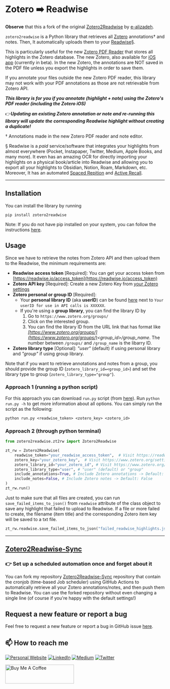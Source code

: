 # Zotero ➡️ Readwise

**Observe** that this a fork of the original [Zotero2Readwise](https://github.com/e-alizadeh/Zotero2Readwise) by [e-alizadeh](https://github.com/e-alizadeh).

`zotero2readwise` is a Python library that retrieves all [Zotero](https://www.zotero.org/) annotations† and notes.
Then, It automatically uploads them to your [Readwise](https://readwise.io/)§.

This is particularly useful for the new [Zotero PDF Reader](https://www.zotero.org/support/pdf_reader_preview)
that stores all highlights in the Zotero database.
The new Zotero, also available for [iOS app](https://www.zotero.org/iosbeta) (currently in beta).
In the new Zotero, the annotations are NOT saved in the PDF file unless you export the highlights in order to save them.

If you annotate your files outside the new Zotero PDF reader, this library may not work with your PDF annotations as those are not retrievable from Zotero API.

**_This library is for you if you annotate (highlight + note) using the Zotero's PDF reader (including the Zotero iOS)_**

👉___Updating an existing Zotero annotation or note and re-running this library will update the corresponding Readwise highlight without creating a duplicate!___

† Annotations made in the new Zotero PDF reader and note editor.

§ Readwise is a _paid_ service/software that integrates your highlights from almost everywhere (Pocket, Instapaper, Twitter, Medium, Apple Books, and many more).
It even has an amazing OCR for directly importing your highlights on a physical book/article into Readwise and allowing
you to export all your highlights to Obsidian, Notion, Roam, Markdown, etc.
Moreover, It has an automated [Spaced Repition](https://en.wikipedia.org/wiki/Spaced_repetition) and [Active Recall](https://en.wikipedia.org/wiki/Testing_effect).

---


## Installation
You can install the library by running
```shell
pip install zotero2readwise
```

Note: If you do not have pip installed on your system, you can follow the instructions [here](https://pip.pypa.io/en/stable/installation/).


## Usage
Since we have to retrieve the notes from Zotero API and then upload them to the Readwise, the minimum requirements are:
* **Readwise access token** [Required]: You can get your access token from [https://readwise.io/access_token](https://readwise.io/access_token)
* **Zotero API key** [Required]: Create a new Zotero Key from [your Zotero settings](https://www.zotero.org/settings/keys/new)
* **Zotero personal or group ID** [Required]:
  * Your **personal library ID** (aka **userID**) can be found [here](https://www.zotero.org/settings/keys) next to `Your userID for use in API calls is XXXXXX`.
  * If you're using a **group library**, you can find the library ID by
    1. Go to `https://www.zotero.org/groups/`
    2. Click on the interested group.
    3. You can find the library ID from the URL link that has format like _[https://www.zotero.org/groups/](https://www.zotero.org/groups/)<group_id>/group_name_. The number between `/groups/` and `/group_name` is the libarry ID.
* **Zotero library type** [Optional]: _"user"_ (default) if using personal library and _"group"_ if using group library.

Note that if you want to retrieve annotations and notes from a group, you should provide the group ID (`zotero_library_id=<group_id>`) and set the library type to group (`zotero_library_type="group"`).

### Approach 1 (running a python script)
For this approach you can download `run.py` script (from [here](https://github.com/e-alizadeh/Zotero2Readwise/blob/master/zotero2readwise/run.py)). Run `python run.py -h` to get more information about all options.
You can simply run the script as the following:
```shell
python run.py <readwise_token> <zotero_key> <zotero_id>
```

### Approach 2 (through python terminal)
```python
from zotero2readwise.zt2rw import Zotero2Readwise

zt_rw = Zotero2Readwise(
    readwise_token="your_readwise_access_token",  # Visit https://readwise.io/access_token)
    zotero_key="your_zotero_key",  # Visit https://www.zotero.org/settings/keys
    zotero_library_id="your_zotero_id", # Visit https://www.zotero.org/settings/keys
    zotero_library_type="user", # "user" (default) or "group"
    include_annotations=True, # Include Zotero annotations -> Default: True
    include_notes=False, # Include Zotero notes -> Default: False
)
zt_rw.run()
```
Just to make sure that all files are created, you can run `save_failed_items_to_json()` from `readwise` attribute of
the class object to save any highlight that failed to upload to Readwise.
If a file or more failed to create, the filename (item title) and the corresponding Zotero
item key will be saved to a txt file.
```python
zt_rw.readwise.save_failed_items_to_json("failed_readwise_highlights.json")
```
---
## [Zotero2Readwise-Sync](https://github.com/e-alizadeh/Zotero2Readwise-Sync)

### 👉 Set up a scheduled automation once and forget about it

You can fork my repository [Zotero2Readwise-Sync](https://github.com/e-alizadeh/Zotero2Readwise-Sync) repository that contain
the cronjob (time-based Job scheduler) using GitHub Actions to automatically retrieve all your Zotero annotations/notes,
and then push them to Readwise.
You can use the forked repository without even changing a single line (of course if you're happy with the default settings!)

## Request a new feature or report a bug
Feel free to request a new feature or report a bug in GitHub issue [here](https://github.com/e-alizadeh/Zotero2Readwise/issues).


## 📫 How to reach me
<a href="https://ealizadeh.com" target="_blank"><img alt="Personal Website" src="https://img.shields.io/badge/Personal%20Website-%2312100E.svg?&style=for-the-badge&logoColor=white" /></a>
<a href="https://www.linkedin.com/in/alizadehesmaeil/" target="_blank"><img alt="LinkedIn" src="https://img.shields.io/badge/linkedin-%230077B5.svg?&style=for-the-badge&logo=linkedin&logoColor=white" /></a>
<a href="https://medium.ealizadeh.com/" target="_blank"><img alt="Medium" src="https://img.shields.io/badge/medium-%2312100E.svg?&style=for-the-badge&logo=medium&logoColor=white" /></a>
<a href="https://twitter.com/intent/follow?screen_name=es_alizadeh&tw_p=followbutton" target="_blank"><img alt="Twitter" src="https://img.shields.io/badge/twitter-%231DA1F2.svg?&style=for-the-badge&logo=twitter&logoColor=white" /></a>

<a href="https://www.buymeacoffee.com/ealizadeh" target="_blank"><img src="https://cdn.buymeacoffee.com/buttons/v2/default-blue.png" alt="Buy Me A Coffee" style="height: 60px !important;width: 217px !important;" ></a>
